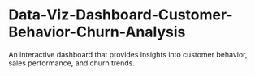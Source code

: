 # Data-Viz-Dashboard-Customer-Behavior-Churn-Analysis
An interactive dashboard that provides insights into customer behavior, sales performance, and churn trends.

